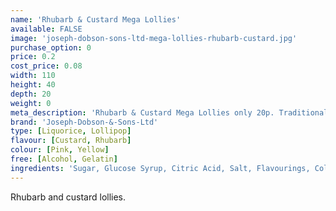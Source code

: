 ```yaml
---
name: 'Rhubarb & Custard Mega Lollies'
available: FALSE
image: 'joseph-dobson-sons-ltd-mega-lollies-rhubarb-custard.jpg'
purchase_option: 0
price: 0.2
cost_price: 0.08
width: 110
height: 40
depth: 20
weight: 0
meta_description: 'Rhubarb & Custard Mega Lollies only 20p. Traditional sweets and more at Humbugs Confectionery Store. Specialists in satisfying your sweet tooth!'
brand: 'Joseph-Dobson-&-Sons-Ltd'
type: [Liquorice, Lollipop]
flavour: [Custard, Rhubarb]
colour: [Pink, Yellow]
free: [Alcohol, Gelatin]
ingredients: 'Sugar, Glucose Syrup, Citric Acid, Salt, Flavourings, Colours: E-102, E-129. Contains Sulphites. '
---
```

Rhubarb and custard lollies.